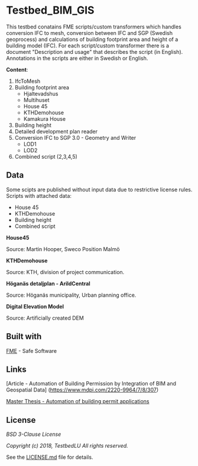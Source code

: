 # Testbed_BIM_GIS
This testbed conatains FME scripts/custom transformers which handles conversion IFC to mesh, conversion between IFC and SGP (Swedish geoprocess) and calculations of building footprint area and height of a building model (IFC). For each script/custom transformer there is a document "Description and usage" that describes the script (in English). Annotations in the scripts are either in Swedish or English.

__Content__:
1.  IfcToMesh
2.  Building footprint area
    - Hjaltevadshus
    - Multihuset
    - House 45
    - KTHDemohouse
    - Kamakura House
3.  Building height
4.  Detailed development plan reader
5.  Conversion IFC to SGP 3.0 - Geometry and Writer
    - LOD1
    - LOD2
7.  Combined script (2,3,4,5)

## Data
Some scipts are published without input data due to restrictive license rules.
Scripts with attached data:
* House 45
* KTHDemohouse
* Building height
* Combined script

__House45__

Source: Martin Hooper, Sweco Position Malmö

__KTHDemohouse__

Source: KTH, division of project communication.

__Höganäs detaljplan - ArildCentral__

Source: Höganäs municipality, Urban planning office.

__Digital Elevation Model__

Source: Artificially created DEM

## Built with
[FME](https://www.safe.com/) - Safe Software

## Links

[Article - Automation of Building Permission by Integration of BIM and Geospatial Data] (https://www.mdpi.com/2220-9964/7/8/307)

[Master Thesis - Automation of building permit applications](http://lup.lub.lu.se/student-papers/record/8954066)

## License

*BSD 3-Clause License*

*Copyright (c) 2018, TestbedLU*
*All rights reserved.*

See the [LICENSE.md](https://github.com/TestbedLU/Testbed_BIM_GIS/blob/master/LICENSE) file for details.
